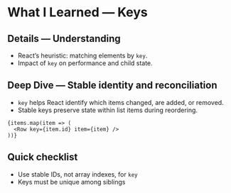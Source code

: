 # What I Learned — Keys


## Details — Understanding
- React’s heuristic: matching elements by `key`.
- Impact of `key` on performance and child state.

## Deep Dive — Stable identity and reconciliation
- `key` helps React identify which items changed, are added, or removed.
- Stable keys preserve state within list items during reordering.

```tsx
{items.map(item => (
  <Row key={item.id} item={item} />
))}
```

## Quick checklist
- Use stable IDs, not array indexes, for `key`
- Keys must be unique among siblings